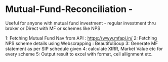 # Mutual-Fund-Reconciliation - 
Useful for anyone with mutual fund investment - regular investment thru broker or Direct with MF or schemes like NPS

1: Fetching Mutual Fund Nav from API : https://www.mfapi.in/
2: Fetching NPS scheme details using Webscrapping : BeautifulSoup
3: Generate MF statement as per SIP schedule given
4: calculate XIRR, Market Value etc for every scheme
5: Output result to excel with format, cell allignment etc.
